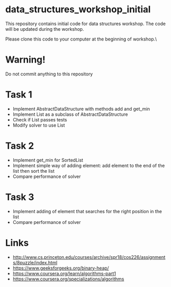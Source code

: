 # data_structures_workshop_initial
This repository contains initial code for data structures workshop. The code will be updated during the workshop.

Please clone this code to your computer at the beginning of workshop.\
# Warning! 
Do not commit anything to this repository

# Task 1
 - Implement AbstractDataStructure with methods add and get_min
 - Implement List as a subclass of AbstractDataStructure
 - Check if List passes tests
 - Modify solver to use List
 
 # Task 2
 - Implement get_min for SortedList
 - Implement simple way of adding element: add element to the end of the list then sort the list
 - Compare performance of solver
 
 # Task 3
 - Implement adding of element that searches for the right position in the list
 - Compare performance of solver
 
 # Links
  - http://www.cs.princeton.edu/courses/archive/spr18/cos226/assignments/8puzzle/index.html
  - https://www.geeksforgeeks.org/binary-heap/
  - https://www.coursera.org/learn/algorithms-part1
  - https://www.coursera.org/specializations/algorithms
